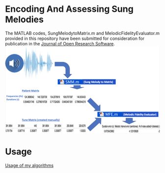 # Encoding And Assessing Sung Melodies
The MATLAB codes, SungMelodytoMatrix.m and MelodicFidelityEvaluator.m provided in this repository have been submitted for consideration for publication in the [Journal of Open Research Software](https://openresearchsoftware.metajnl.com). 
![](https://github.com/AnthonyAndroulakis/EncodingAndAssessingSungMelodies/blob/master/EncodingAndAssessingSungMelodies.png)

# Usage
[Usage of my algorithms](https://github.com/AnthonyAndroulakis/EncodingAndAssessingSungMelodies/blob/master/Usage.pdf)
